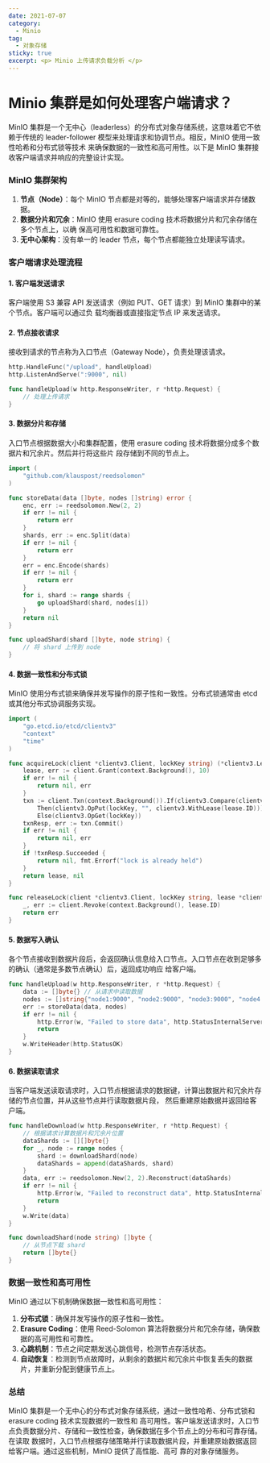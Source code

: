 ```yaml
---
date: 2021-07-07
category:
  - Minio 
tag:
  - 对象存储
sticky: true
excerpt: <p> Minio 上传请求负载分析 </p>
---
```

# Minio 集群是如何处理客户端请求？

MinIO 集群是一个无中心（leaderless）的分布式对象存储系统，这意味着它不依赖于传统的 
leader-follower 模型来处理请求和协调节点。相反，MinIO 使用一致性哈希和分布式锁等技术
来确保数据的一致性和高可用性。以下是 MinIO 集群接收客户端请求并响应的完整设计实现。

### MinIO 集群架构

1. **节点（Node）**：每个 MinIO 节点都是对等的，能够处理客户端请求并存储数据。
2. **数据分片和冗余**：MinIO 使用 erasure coding 技术将数据分片和冗余存储在多个节点上，以确
保高可用性和数据可靠性。
3. **无中心架构**：没有单一的 leader 节点，每个节点都能独立处理读写请求。

### 客户端请求处理流程

#### 1. 客户端发送请求

客户端使用 S3 兼容 API 发送请求（例如 PUT、GET 请求）到 MinIO 集群中的某个节点。客户端可以通过负
载均衡器或直接指定节点 IP 来发送请求。

#### 2. 节点接收请求

接收到请求的节点称为入口节点（Gateway Node），负责处理该请求。

```go
http.HandleFunc("/upload", handleUpload)
http.ListenAndServe(":9000", nil)

func handleUpload(w http.ResponseWriter, r *http.Request) {
    // 处理上传请求
}
```

#### 3. 数据分片和存储

入口节点根据数据大小和集群配置，使用 erasure coding 技术将数据分成多个数据片和冗余片。然后并行将这些片
段存储到不同的节点上。

```go
import (
    "github.com/klauspost/reedsolomon"
)

func storeData(data []byte, nodes []string) error {
    enc, err := reedsolomon.New(2, 2)
    if err != nil {
        return err
    }
    shards, err := enc.Split(data)
    if err != nil {
        return err
    }
    err = enc.Encode(shards)
    if err != nil {
        return err
    }
    for i, shard := range shards {
        go uploadShard(shard, nodes[i])
    }
    return nil
}

func uploadShard(shard []byte, node string) {
    // 将 shard 上传到 node
}
```

#### 4. 数据一致性和分布式锁

MinIO 使用分布式锁来确保并发写操作的原子性和一致性。分布式锁通常由 etcd 或其他分布式协调服务实现。

```go
import (
    "go.etcd.io/etcd/clientv3"
    "context"
    "time"
)

func acquireLock(client *clientv3.Client, lockKey string) (*clientv3.LeaseGrantResponse, error) {
    lease, err := client.Grant(context.Background(), 10)
    if err != nil {
        return nil, err
    }
    txn := client.Txn(context.Background()).If(clientv3.Compare(clientv3.CreateRevision(lockKey), "=", 0)).
        Then(clientv3.OpPut(lockKey, "", clientv3.WithLease(lease.ID))).
        Else(clientv3.OpGet(lockKey))
    txnResp, err := txn.Commit()
    if err != nil {
        return nil, err
    }
    if !txnResp.Succeeded {
        return nil, fmt.Errorf("lock is already held")
    }
    return lease, nil
}

func releaseLock(client *clientv3.Client, lockKey string, lease *clientv3.LeaseGrantResponse) error {
    _, err := client.Revoke(context.Background(), lease.ID)
    return err
}
```

#### 5. 数据写入确认

各个节点接收到数据片段后，会返回确认信息给入口节点。入口节点在收到足够多的确认（通常是多数节点确认）后，返回成功响应
给客户端。

```go
func handleUpload(w http.ResponseWriter, r *http.Request) {
    data := []byte{} // 从请求中读取数据
    nodes := []string{"node1:9000", "node2:9000", "node3:9000", "node4:9000"}
    err := storeData(data, nodes)
    if err != nil {
        http.Error(w, "Failed to store data", http.StatusInternalServerError)
        return
    }
    w.WriteHeader(http.StatusOK)
}
```

#### 6. 数据读取请求

当客户端发送读取请求时，入口节点根据请求的数据键，计算出数据片和冗余片存储的节点位置，并从这些节点并行读取数据片段，
然后重建原始数据并返回给客户端。

```go
func handleDownload(w http.ResponseWriter, r *http.Request) {
    // 根据请求计算数据片和冗余片位置
    dataShards := [][]byte{}
    for _, node := range nodes {
        shard := downloadShard(node)
        dataShards = append(dataShards, shard)
    }
    data, err := reedsolomon.New(2, 2).Reconstruct(dataShards)
    if err != nil {
        http.Error(w, "Failed to reconstruct data", http.StatusInternalServerError)
        return
    }
    w.Write(data)
}

func downloadShard(node string) []byte {
    // 从节点下载 shard
    return []byte{}
}
```

### 数据一致性和高可用性

MinIO 通过以下机制确保数据一致性和高可用性：

1. **分布式锁**：确保并发写操作的原子性和一致性。
2. **Erasure Coding**：使用 Reed-Solomon 算法将数据分片和冗余存储，确保数据的高可用性和可靠性。
3. **心跳机制**：节点之间定期发送心跳信号，检测节点存活状态。
4. **自动恢复**：检测到节点故障时，从剩余的数据片和冗余片中恢复丢失的数据片，并重新分配到健康节点上。

### 总结

MinIO 集群是一个无中心的分布式对象存储系统，通过一致性哈希、分布式锁和 erasure coding 技术实现数据的一致性和
高可用性。客户端发送请求时，入口节点负责数据分片、存储和一致性检查，确保数据在多个节点上的分布和可靠存储。在读取
数据时，入口节点根据存储策略并行读取数据片段，并重建原始数据返回给客户端。通过这些机制，MinIO 提供了高性能、高可
靠的对象存储服务。